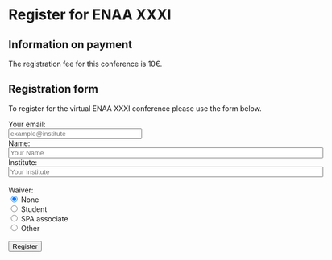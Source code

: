 # Register for ENAA XXXI

## Information on payment

The registration fee for this conference is 10€. 
## Registration form

To register for the virtual ENAA XXXI conference please use the form below. 

<script src="https://ajax.googleapis.com/ajax/libs/jquery/3.2.1/jquery.min.js"></script>
<script>
    $(document).ready(function() {
        $("input[type='radio']").change(function() {
            if ($(this).val() == "other") {
                $("#otherAnswer").show();
            } else {
                $("#otherAnswer").hide();
            }
        });
    });
</script>

<form
  action="https://formspree.io/f/meqpyvlz"
  method="POST"
>
<label>
    Your email:
<br>
    <input type="email" name="_replyto" size="30" placeholder="example@institute">
  </label>
<br>
<label>
    Name:
<br>
    <input type="text" name="name" size="75" placeholder="Your Name">
  </label>
<br>
 <label>
    Institute:
<br>
    <input type="text" name="institute" size="75" placeholder="Your Institute">
  </label>
<br>
<br>
   <label>Waiver:</label>
<br>
      <input type="radio" id="none" name="waiver" value="none" required="required" checked="checked">
      <label for="none">None</label><br>
      <input type="radio" id="student" name="waiver" value="student">
      <label for="student">Student</label><br>
      <input type="radio" id="spa" name="waiver" value="spa">
      <label for="spa">SPA associate</label><br>
      <input type="radio" id="other" name="waiver" value="other">
      <label for="other">Other</label><br>

<textarea style="display:none" name="otherAnswer" id="otherAnswer" rows="4" cols="75"></textarea>
<br>
  <button type="submit">Register</button>
</form>
